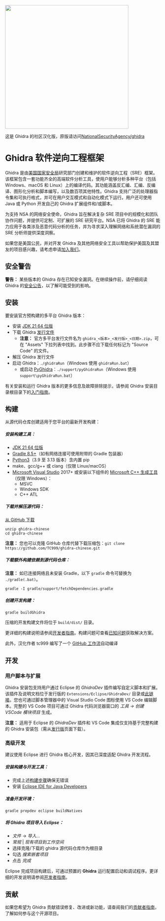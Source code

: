 <img src="Ghidra/Features/Base/src/main/resources/images/GHIDRA_3.png" width="400">

这是 Ghidra 的社区汉化版，原版请访问[NationalSecurityAgency/ghidra](https://github.com/NationalSecurityAgency/ghidra)

# Ghidra 软件逆向工程框架
Ghidra 是由[美国国家安全局][nsa]研究部门创建和维护的软件逆向工程（SRE）框架。该框架包含一套功能齐全的高端软件分析工具，使用户能够分析多种平台（包括 Windows、macOS 和 Linux）上的编译代码。其功能涵盖反汇编、汇编、反编译、图形化分析和脚本编写，以及数百项其他特性。Ghidra 支持广泛的处理器指令集和可执行格式，并可在用户交互模式和自动化模式下运行。用户还可使用 Java 或 Python 开发自己的 Ghidra 扩展组件和/或脚本。

为支持 NSA 的网络安全使命，Ghidra 旨在解决复杂 SRE 项目中的规模化和团队协作问题，并提供可定制、可扩展的 SRE 研究平台。NSA 已将 Ghidra 的 SRE 能力应用于各类涉及恶意代码分析的任务，并为寻求深入理解网络和系统潜在漏洞的 SRE 分析师提供深度洞察。

如果您是美国公民，并对开发 Ghidra 及其他网络安全工具以帮助保护美国及其盟友的项目感兴趣，请考虑申请[加入我们][career]。

## 安全警告
**警告：** 某些版本的 Ghidra 存在已知安全漏洞。在继续操作前，请仔细阅读 Ghidra 的[安全公告][security]，以了解可能受到的影响。

## 安装
要安装官方预构建的多平台 Ghidra 版本：
* 安装 [JDK 21 64 位版][jdk]
* 下载 Ghidra [发行文件][releases]
  - **注意：** 官方多平台发行文件名为 `ghidra_<版本>_<发行版>_<日期>.zip`，可在 "Assets" 下拉列表中找到。此步骤不应下载任何标记为 "Source Code" 的文件。
* 解压 Ghidra 发行文件
* 启动 Ghidra：`./ghidraRun`（Windows 使用 `ghidraRun.bat`）
  - 或启动 [PyGhidra][pyghidra]：`./support/pyGhidraRun`（Windows 使用 `support\pyGhidraRun.bat`）

有关安装和运行 Ghidra 版本的更多信息及故障排除提示，请参阅 Ghidra 安装目录根目录下的[入门指南][gettingstarted]。

## 构建
从源代码仓库创建适用于您平台的最新开发构建：

##### 安装构建工具：
* [JDK 21 64 位版][jdk]
* [Gradle 8.5+][gradle]（如有网络连接可使用附带的 Gradle 包装器）
* [Python3][python3]（3.9 至 3.13 版本）含内置 pip
* make、gcc/g++ 或 clang（仅限 Linux/macOS）
* [Microsoft Visual Studio][vs] 2017+ 或安装以下组件的 [Microsoft C++ 生成工具][vcbuildtools]（仅限 Windows）：
  - MSVC
  - Windows SDK
  - C++ ATL

##### 下载并解压源代码：
[从 GitHub 下载][chinese]
```
unzip ghidra-chinese
cd ghidra-chinese
```
**注意：** 您也可以克隆 GitHub 仓库代替下载压缩包：`git clone https://github.com/TC999/ghidra-chinese.git`


##### 下载额外构建依赖到源代码仓库：
**注意：** 如已连接网络且未安装 Gradle，以下 `gradle` 命令可替换为 `./gradle(.bat)`。

```
gradle -I gradle/support/fetchDependencies.gradle
```

##### 创建开发构建：
```
gradle buildGhidra
```
压缩的开发构建文件将位于 `build/dist/` 目录。

更详细的构建说明请参阅[开发者指南][devguide]。构建问题可查看[已知问题][known-issues]获取解决方案。

此外，汉化作者 tc999 编写了一个 [GitHub 工作流](.github/workflows/build.yml)自动编译

## 开发

### 用户脚本与扩展
Ghidra 安装包支持用户通过 Eclipse 的 *GhidraDev* 插件编写自定义脚本和扩展。该插件及说明文档位于发行版的 `Extensions/Eclipse/GhidraDev/` 目录或[此链接][ghidradev]。您也可通过脚本管理器中的 Visual Studio Code 图标使用 VS Code 编辑脚本。完整的 VS Code 项目可通过 Ghidra 代码浏览器窗口的 _工具 -> 创建 VSCode 模块项目_ 生成。

**注意：** 适用于 Eclipse 的 *GhidraDev* 插件和 VS Code 集成仅支持基于完整构建的 Ghidra 安装包（需从[发行版][releases]页面下载）。

### 高级开发
建议使用 Eclipse 进行 Ghidra 核心开发，因其已深度适配 Ghidra 开发流程。

##### 安装构建与开发工具：
* 完成上述[构建步骤](#build)确保无错误
* 安装 [Eclipse IDE for Java Developers][eclipse]

##### 准备开发环境：
``` 
gradle prepdev eclipse buildNatives
```

##### 将 Ghidra 项目导入 Eclipse：
* *文件* -> *导入...*
* *常规* | *现有项目到工作空间*
* 选择克隆/下载的 ghidra 源代码仓库作为根目录
* 勾选 *搜索嵌套项目*
* 点击 *完成*

Eclipse 完成项目构建后，可通过预置的 **Ghidra** 运行配置启动和调试程序。更详细的开发说明请参阅[开发者指南][devguide]。

## 贡献
如果您希望为 Ghidra 贡献错误修复、改进或新功能，请查阅我们的[贡献者指南][contrib]，了解如何参与这个开源项目。


[nsa]: https://www.nsa.gov
[contrib]: CONTRIBUTING.md
[devguide]: DevGuide.md
[gettingstarted]: GhidraDocs/GettingStarted.md
[known-issues]: DevGuide.md#known-issues
[career]: https://www.intelligencecareers.gov/nsa
[releases]: https://github.com/NationalSecurityAgency/ghidra/releases
[jdk]: https://adoptium.net/temurin/releases
[gradle]: https://gradle.org/releases/
[python3]: https://www.python.org/downloads/
[vs]: https://visualstudio.microsoft.com/vs/community/
[vcbuildtools]: https://visualstudio.microsoft.com/visual-cpp-build-tools/
[eclipse]: https://www.eclipse.org/downloads/packages/
[chinese]: https://github.com/tc999/ghidra-chinese/archive/refs/heads/chinese.zip
[security]: https://github.com/NationalSecurityAgency/ghidra/security/advisories
[ghidradev]: GhidraBuild/EclipsePlugins/GhidraDev/GhidraDevPlugin/README.md
[pyghidra]: Ghidra/Features/PyGhidra/README.md
